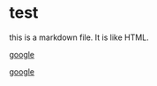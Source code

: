 # test

this is a markdown file.
It is like HTML.

<a href="http://google.com">google</a>
  
  [google](http://google.com)
  
